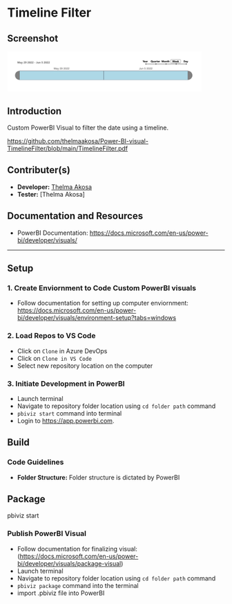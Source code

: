 # Timeline Filter 

## Screenshot
<p align="left">
  <img src="assets/Example.png" width="450" title="Timeline Filter Screenshot">
</p>

## Introduction 
Custom PowerBI Visual to filter the date using a timeline. 

https://github.com/thelmaakosa/Power-BI-visual-TimelineFilter/blob/main/TimelineFilter.pdf

## Contributer(s)
- **Developer:** [Thelma Akosa ](mailto:thelmaakosa107@gmail.com)
- **Tester:** [Thelma Akosa]

## Documentation and Resources
- PowerBI Documentation: https://docs.microsoft.com/en-us/power-bi/developer/visuals/

-----

## Setup
### 1. Create Enviornment to Code Custom PowerBI visuals

- Follow documentation for setting up computer enviornment: https://docs.microsoft.com/en-us/power-bi/developer/visuals/environment-setup?tabs=windows

### 2. Load Repos to VS Code
    
- Click on `Clone` in Azure DevOps
- Click on `Clone in VS Code`
- Select new repository location on the computer

### 3. Initiate Development in PowerBI

- Launch terminal 
- Navigate to repository folder location using `cd folder path` command 
- `pbiviz start` command into terminal
- Login to https://app.powerbi.com.

## Build

### Code Guidelines
- **Folder Structure:** Folder structure is dictated by PowerBI 

## Package

pbiviz start

### Publish PowerBI Visual 
- Follow documentation for finalizing visual: (https://docs.microsoft.com/en-us/power-bi/developer/visuals/package-visual)
- Launch terminal 
- Navigate to repository folder location using `cd folder path` command 
- `pbiviz package` command into the terminal 
- import .pbiviz file into PowerBI
